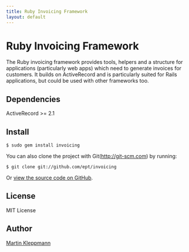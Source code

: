 ```yaml
---
title: Ruby Invoicing Framework
layout: default
---
```


Ruby Invoicing Framework
========================

The Ruby invoicing framework provides tools, helpers and a structure for
applications (particularly web apps) which need to generate invoices for
customers. It builds on ActiveRecord and is particularly suited for Rails
applications, but could be used with other frameworks too.


Dependencies
------------

ActiveRecord >= 2.1

Install
-------

    $ sudo gem install invoicing

You can also clone the project with Git(http://git-scm.com) by running:

    $ git clone git://github.com/ept/invoicing

Or [view the source code on GitHub](http://github.com/ept/invoicing).

License
-------

MIT License

Author
------

[Martin Kleppmann](http://github.com/ept)

